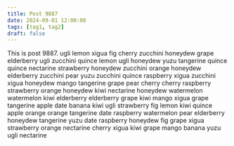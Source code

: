 ```yaml
---
title: Post 9887
date: 2024-09-01 12:00:00
tags: [tag1, tag2]
draft: false
---
```

This is post 9887.
ugli
lemon
xigua
fig
cherry
zucchini
honeydew
grape
elderberry
ugli
zucchini
quince
lemon
ugli
honeydew
yuzu
tangerine
quince
quince
nectarine
strawberry
honeydew
zucchini
orange
honeydew
elderberry
zucchini
pear
yuzu
zucchini
quince
raspberry
xigua
zucchini
xigua
honeydew
mango
tangerine
grape
pear
cherry
cherry
raspberry
strawberry
orange
honeydew
kiwi
nectarine
honeydew
watermelon
watermelon
kiwi
elderberry
elderberry
grape
kiwi
mango
xigua
grape
tangerine
apple
date
banana
kiwi
ugli
strawberry
fig
lemon
kiwi
quince
apple
orange
orange
tangerine
date
raspberry
watermelon
pear
elderberry
honeydew
tangerine
yuzu
date
raspberry
honeydew
fig
grape
xigua
strawberry
orange
nectarine
cherry
xigua
kiwi
grape
mango
banana
yuzu
ugli
nectarine
